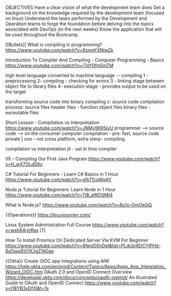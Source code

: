 OBJECTIVES
Have a clear vision of what the development team does
Get a background on the knowledge required by the development team (focused on linux)
Understand the tasks performed by the Development and Operation teams to forge the foundation before delving into the topics associated with DevOps (in the next weeks)
Know the application that will be used throughout the Bootcamp

[[Bullets]]
What is compiling in programming?
https://www.youtube.com/watch?v=8zmaYXNiwZk

Introduction To Compiler And Compiling - Computer Programming - Basics
https://www.youtube.com/watch?v=jTdY0hh5mTM

high level language converted to machine language -- compiling
1 - preprocessing
2- compiling - checking for errors
3 - linking stage between object file to library files
4- execution stage - provides output to be used on the target

transforming source code into binary
compiling c:
source code
compilation process:
source files
header files - function
object files
binary files - exceutable files

Short Lesson - Compilation vs Interpretation
https://www.youtube.com/watch?v=JNMy969SjyU
programmer --> source code -->
on the consumer computer
compilation - pro: fast, source code private | con - not cross platform, extra sterp- compiling

compilation vs interpretation
jit - ust in time compiler

05 - Compiling Our First Java Program
https://www.youtube.com/watch?v=H_wX7OLdS9o

C# Tutorial For Beginners - Learn C# Basics in 1 Hour
https://www.youtube.com/watch?v=gfkTfcpWqAY

Node.js Tutorial for Beginners: Learn Node in 1 Hour
https://www.youtube.com/watch?v=TlB_eWDSMt4

What Is Node.js?
https://www.youtube.com/watch?v=8u1o-OmOeGQ

{{Operations}}
https://linuxjourney.com/

Linux System Administration Full Course
https://www.youtube.com/watch?v=wsh64rjnRas [7]

How To Install Proxmox On Dedicated Server Via KVM For Beginner
https://www.youtube.com/watch?v=8fejgD0nDeI&list=PLdcbr6DCYjPHd-6aTqsp8Vj1XJgZ1A0ae

{{Okta}}
Create OIDC app integrations using AIW
https://help.okta.com/en/prod/Content/Topics/Apps/Apps_App_Integration_Wizard_OIDC.htm
OAuth 2.0 and OpenID Connect Overview
https://developer.okta.com/docs/concepts/oauth-openid/
An Illustrated Guide to OAuth and OpenID Connect
https://www.youtube.com/watch?v=t18YB3xDfXI&t=1s
